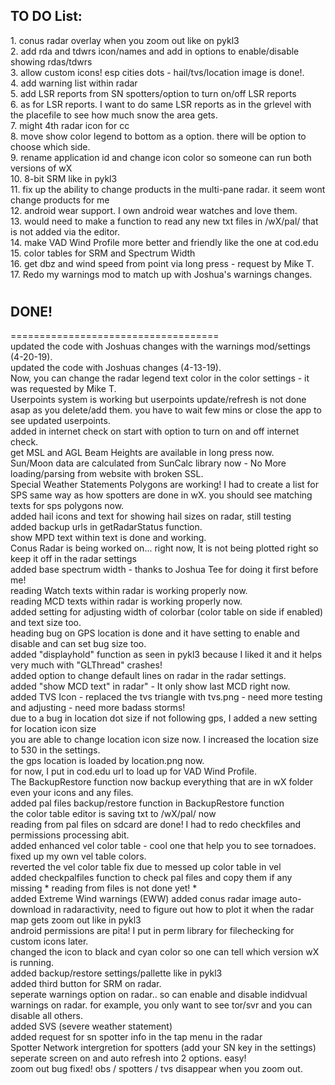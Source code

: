 

## TO DO List: 

1\. conus radar overlay when you zoom out like on pykl3   
2\. add rda and tdwrs icon/names and add in options to enable/disable showing rdas/tdwrs   
3\. allow custom icons! esp cities dots - hail/tvs/location image is done!.    
4\. add warning list within radar  
5\. add LSR reports from SN spotters/option to turn on/off LSR reports  
6\. as for LSR reports.  I want to do same LSR reports as in the grlevel with the placefile to see how much snow the area gets.    
7\. might 4th radar icon for cc  
8\. move show color legend to bottom as a option.  there will be option to choose which side.     
9\. rename application id and change icon color so someone can run both versions of wX   
10\. 8-bit SRM like in pykl3  
11\. fix up the ability to change products in the multi-pane radar. it seem wont change products for me  
12\. android wear support. I own android wear watches and love them.      
13\. would need to make a function to read any new txt files in /wX/pal/ that is not added via the editor.  
14\. make VAD Wind Profile more better and friendly  like the one at cod.edu    
15\. color tables for SRM and Spectrum Width  
16\. get dbz and wind speed from point via long press - request by Mike T.   
17\. Redo my warnings mod to match up with Joshua's warnings changes.    


#
## DONE!
====================================   
updated the code with Joshuas changes with the warnings mod/settings (4-20-19).   
updated the code with Joshuas changes (4-13-19).     
Now, you can change the radar legend text color in the color settings - it was requested by Mike T.  
Userpoints system is working but userpoints update/refresh is not done asap as you delete/add them.  you have to wait few mins or close the app to see updated userpoints.     
added in internet check on start with option to turn on and off internet check.    
get MSL and AGL Beam Heights are available in long press now.  
Sun/Moon data are calculated from SunCalc library now - No More loading/parsing from website with broken SSL.   
Special Weather Statements Polygons are working!  I had to create a list for SPS same way as how spotters are done in wX.  you should see matching texts for sps polygons now.      
added hail icons and text for showing hail sizes on radar, still testing  
added backup urls in getRadarStatus function.  
show MPD text within text is done and working.   
Conus Radar is being worked on... right now, It is not being plotted right  so keep it off in the radar settings  
added base spectrum width - thanks to Joshua Tee for doing it first before me!  
reading Watch texts within radar is working properly now.  
reading MCD texts within radar is working properly now.  
added setting for adjusting width of colorbar (color table on side if enabled) and text size too.  
heading bug on GPS location is done and it have setting to enable and disable and can set bug size too.    
added "displayhold" function as seen in pykl3 because I liked it and it helps very much with "GLThread" crashes!  
added option to change default lines on radar in the radar settings.  
added "show MCD text" in radar" - It only show last MCD right now.  
added TVS Icon - replaced the tvs triangle with tvs.png - need more testing and adjusting - need more badass storms!  
due to a bug in location dot size if not following gps, I added a new setting for location icon size  
you are able to change location icon size now.  I increased the location size to 530 in the settings.    
the gps location is loaded by location.png now.    
for now, I put in cod.edu url to load up for VAD Wind Profile.  
The BackupRestore function now backup everything that are in wX folder even your icons and any files.  
added pal files backup/restore function in BackupRestore function  
the color table editor is saving txt to /wX/pal/ now  
reading from pal files on sdcard are done!  I had to redo checkfiles and permissions processing abit.   
added enhanced vel color table - cool one that help you to see tornadoes.     
fixed up my own vel table colors.     
reverted the vel color table fix due to messed up color table in vel  
added checkpalfiles function to check pal files and copy them if any missing * reading from files is not done yet! *       
added Extreme Wind warnings (EWW) 
added conus radar image auto-download in radaractivity, need to figure out how to plot it when the radar map gets zoom out like in pykl3  
android permissions are pita! I put in perm library for filechecking for custom icons later.    
changed the icon to black and cyan color so one can tell which version wX is running.    
added backup/restore settings/pallette like in pykl3    
added third button for SRM on radar.    
seperate warnings option on radar.. so can enable and disable indidvual warnings on radar. for example, you only want to see tor/svr and you can disable all others.  
added SVS (severe weather statement)  
added request for sn spotter info in the tap menu in the radar  
Spotter Network intergretion for spotters (add your SN key in the settings)   
seperate screen on and auto refresh into 2 options. easy!   
zoom out bug fixed!  obs / spotters / tvs disappear when you zoom out.  

  
